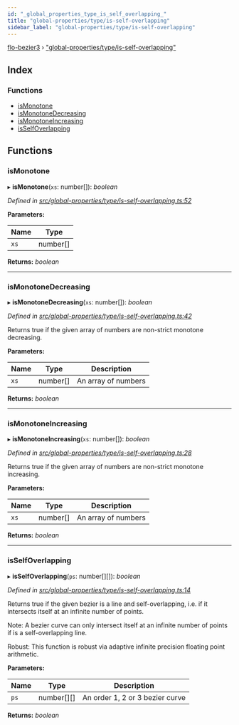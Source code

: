 ```yaml
---
id: "_global_properties_type_is_self_overlapping_"
title: "global-properties/type/is-self-overlapping"
sidebar_label: "global-properties/type/is-self-overlapping"
---
```


[flo-bezier3](../globals.md) › ["global-properties/type/is-self-overlapping"](_global_properties_type_is_self_overlapping_.md)

## Index

### Functions

* [isMonotone](_global_properties_type_is_self_overlapping_.md#ismonotone)
* [isMonotoneDecreasing](_global_properties_type_is_self_overlapping_.md#ismonotonedecreasing)
* [isMonotoneIncreasing](_global_properties_type_is_self_overlapping_.md#ismonotoneincreasing)
* [isSelfOverlapping](_global_properties_type_is_self_overlapping_.md#isselfoverlapping)

## Functions

###  isMonotone

▸ **isMonotone**(`xs`: number[]): *boolean*

*Defined in [src/global-properties/type/is-self-overlapping.ts:52](https://github.com/FlorisSteenkamp/FloBezier/blob/6f79660/src/global-properties/type/is-self-overlapping.ts#L52)*

**Parameters:**

Name | Type |
------ | ------ |
`xs` | number[] |

**Returns:** *boolean*

___

###  isMonotoneDecreasing

▸ **isMonotoneDecreasing**(`xs`: number[]): *boolean*

*Defined in [src/global-properties/type/is-self-overlapping.ts:42](https://github.com/FlorisSteenkamp/FloBezier/blob/6f79660/src/global-properties/type/is-self-overlapping.ts#L42)*

Returns true if the given array of numbers are non-strict monotone decreasing.

**Parameters:**

Name | Type | Description |
------ | ------ | ------ |
`xs` | number[] | An array of numbers  |

**Returns:** *boolean*

___

###  isMonotoneIncreasing

▸ **isMonotoneIncreasing**(`xs`: number[]): *boolean*

*Defined in [src/global-properties/type/is-self-overlapping.ts:28](https://github.com/FlorisSteenkamp/FloBezier/blob/6f79660/src/global-properties/type/is-self-overlapping.ts#L28)*

Returns true if the given array of numbers are non-strict monotone increasing.

**Parameters:**

Name | Type | Description |
------ | ------ | ------ |
`xs` | number[] | An array of numbers  |

**Returns:** *boolean*

___

###  isSelfOverlapping

▸ **isSelfOverlapping**(`ps`: number[][]): *boolean*

*Defined in [src/global-properties/type/is-self-overlapping.ts:14](https://github.com/FlorisSteenkamp/FloBezier/blob/6f79660/src/global-properties/type/is-self-overlapping.ts#L14)*

Returns true if the given bezier is a line and self-overlapping, i.e. if it
intersects itself at an infinite number of points.

Note: A bezier curve can only intersect itself at an infinite number of
points if is a self-overlapping line.

Robust: This function is robust via adaptive infinite precision floating
point arithmetic.

**Parameters:**

Name | Type | Description |
------ | ------ | ------ |
`ps` | number[][] | An order 1, 2 or 3 bezier curve  |

**Returns:** *boolean*

